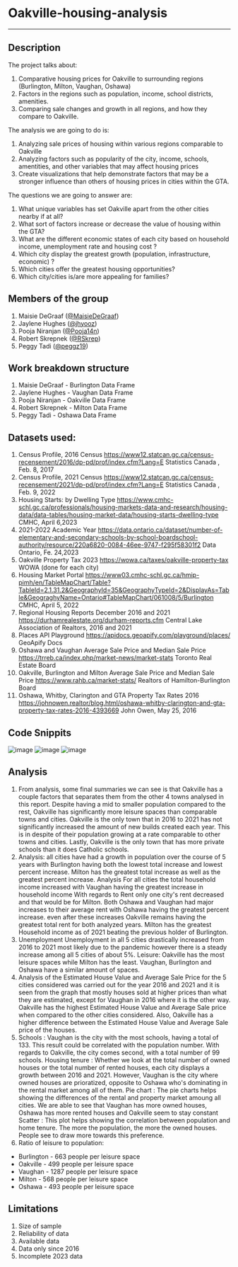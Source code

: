 # Oakville-housing-analysis
-------------------

## Description

The project talks about:

1. Comparative housing prices for Oakville to surrounding regions (Burlington, Milton, Vaughan, Oshawa)
2. Factors in the regions such as population, income, school districts, amenities.
3. Comparing sale changes and growth in all regions, and how they compare to Oakville.

The analysis we are going to do is:
1. Analyzing sale prices of housing within various regions comparable to Oakville
2. Analyzing factors such as popularity of the city, income, schools, amentities, and other variables that may affect housing prices
3. Create visualizations that help demonstrate factors that may be a stronger influence than others of housing prices in cities within the GTA.

The questions we are going to answer are:
1. What unique variables has set Oakville apart from the other cities nearby if at all?
2. What sort of factors increase or decrease the value of housing within the GTA? 
3. What are the different economic states of each city based on household income, unemployment rate and housing cost ?
4. Which city display the greatest growth (population, infrastructure, economic) ?
5. Which cities offer the greatest housing opportunities?
6. Which city/cities is/are more appealing for families?

## Members of the group
1. Maisie DeGraaf ([@MaisieDeGraaf](https://github.com/MaisieDeGraaf))
2. Jaylene Hughes ([@jhyooz](https://github.com/jhyooz))
3. Pooja Niranjan ([@Pooja14n](https://github.com/Pooja14n))
4. Robert Skrepnek ([@RSkrep](https://github.com/RSkrep))
5. Peggy Tadi ([@peggz19](https://github.com/peggz19))

   
## Work breakdown structure
1. Maisie DeGraaf - Burlington Data Frame
2. Jaylene Hughes - Vaughan Data Frame
3. Pooja Niranjan - Oakville Data Frame
4. Robert Skrepnek - Milton Data Frame
5. Peggy Tadi - Oshawa Data Frame

## Datasets used:
1. Census Profile, 2016 Census
https://www12.statcan.gc.ca/census-recensement/2016/dp-pd/prof/index.cfm?Lang=E
Statistics Canada , Feb. 8, 2017
2. Census Profile, 2021 Census
https://www12.statcan.gc.ca/census-recensement/2021/dp-pd/prof/index.cfm?Lang=E
Statistics Canada , Feb. 9, 2022
3. Housing Starts: by Dwelling Type
https://www.cmhc-schl.gc.ca/professionals/housing-markets-data-and-research/housing-data/data-tables/housing-market-data/housing-starts-dwelling-type
CMHC, April 6,2023
4. 2021-2022 Academic Year
https://data.ontario.ca/dataset/number-of-elementary-and-secondary-schools-by-school-boardschool-authority/resource/220a6820-0084-46ee-9747-f295f58301f2
Data Ontario, Fe. 24,2023
5. Oakville Property Tax 2023
https://wowa.ca/taxes/oakville-property-tax
WOWA
(done for each city)
6. Housing Market Portal
https://www03.cmhc-schl.gc.ca/hmip-pimh/en/TableMapChart/Table?TableId=2.1.31.2&GeographyId=35&GeographyTypeId=2&DisplayAs=Table&GeograghyName=Ontario#TableMapChart/061008/5/Burlington
CMHC, April 5, 2022
7. Regional Housing Reports December 2016 and 2021
https://durhamrealestate.org/durham-reports.cfm
Central Lake Association of Realtors, 2016 and 2021
8. Places API Playground
https://apidocs.geoapify.com/playground/places/
GeoApify Docs
9. Oshawa and Vaughan Average Sale Price and Median Sale Price
https://trreb.ca/index.php/market-news/market-stats
Toronto Real Estate Board
10. Oakville, Burlington and Milton Average Sale Price and Median Sale Price
https://www.rahb.ca/market-stats/
Realtors of Hamilton-Burlington Board
11. Oshawa, Whitby, Clarington and GTA Property Tax Rates 2016
https://johnowen.realtor/blog.html/oshawa-whitby-clarington-and-gta-property-tax-rates-2016-4393669
John Owen, May 25, 2016

## Code Snippits
![image](https://github.com/MaisieDeGraaf/oakville-housing-analysis/assets/144713762/bd556054-22a7-4172-8568-dff1b3b5c14c)
![image](https://github.com/MaisieDeGraaf/oakville-housing-analysis/assets/144713762/f7150cf1-1f5a-40f6-a7a3-4ab1525346c1)
![image](https://github.com/MaisieDeGraaf/oakville-housing-analysis/assets/144713762/661dc7dc-9769-45b3-9c45-78951eb05ae6)

## Analysis
1. From analysis, some final summaries we can see is that Oakville has a couple factors that separates them from the other 4 towns analysed in this report. Despite having a mid to smaller population compared to the rest, Oakville has significantly more leisure spaces than comparable towns and cities. Oakville is the only town that in 2016 to 2021 has not significantly increased the amount of new builds created each year. This is in despite of their population growing at a rate comparable to other towns and cities. Lastly, Oakville is the only town that has more private schools than it does Catholic schools.
2. Analysis: all cities have had a growth in population over the course of 5 years with Burlington having both the lowest total increase and lowest percent increase. Milton has the greatest total increase as well as the greatest percent increase.
Analysis For all cities the total household income increased with Vaughan having the greatest increase in household income With regards to Rent only one city's rent decreased and that would be for Milton. Both Oshawa and Vaughan had major increases to their average rent with Oshawa having the greatest percent increase. even after these increases Oakville remains having the greatest total rent for both analyzed years. Milton has the greatest Household income as of 2021 beating the previous holder of Burlington.
3. Unemployment
Unemployment in all 5 cities drastically increased from 2016 to 2021 most likely due to the pandemic however there is a steady increase among all 5 cities of about 5%.
Leisure:
Oakville has the most leisure spaces while Milton has the least. Vaughan, Burlington and Oshawa have a similar amount of spaces.
4. Analysis of the Estimated House Value and Average Sale Price for the 5 cities considered was carried out for the year 2016 and 2021 and it is seen from the graph that mostly houses sold at higher prices than what they are estimated, except for Vaughan in 2016 where it is the other way. Oakville has the highest Estimated House Value and Average Sale price when compared to the other cities considered. Also, Oakville has a higher difference between the Estimated House Value and Average Sale price of the houses.
5. Schools : Vaughan is the city with the most schools, having a total of 133. This result could be correlated with the population number. With regards to Oakville, the city comes second, with a total number of 99 schools.
Housing tenure : Whether we look at the total number of owned houses or the total number of rented houses, each city displays a growth between 2016 and 2021. However, Vaughan is the city where owned houses are prioratized, opposite to Oshawa who's dominating in the rental market among all of them.
Pie chart : The pie charts helps showing the differences of the rental and property market amoung all cities. We are able to see that Vaughan has more owned houses, Oshawa has more rented houses and Oakville seem to stay constant
Scatter : This plot helps showing the correlation between population and home tenure. The more the population, the more the owned houses. People see to draw more towards this preference.
6. Ratio of leisure to population:
* Burlington - 663 people per leisure space
* Oakville - 499 people per leisure space
* Vaughan - 1287 people per leisure space
* Milton - 568 people per leisure space
* Oshawa - 493 people per leisure space

## Limitations
1. Size of sample
2. Reliability of data
3. Available data
4. Data only since 2016
5. Incomplete 2023 data

